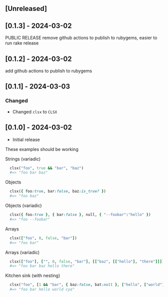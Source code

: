## [Unreleased]
## [0.1.3] - 2024-03-02
PUBLIC RELEASE
remove github actions to publish to rubygems, easier to run rake release

## [0.1.2] - 2024-03-02
add github actions to publish to rubygems

## [0.1.1] - 2024-03-03
### Changed
- Changed `clsx` to `CLSX`


## [0.1.0] - 2024-03-02

- Initial release

These examples should be working

Strings (variadic)
```ruby
  clsx("foo", true && "bar", "baz")
  #=> "foo bar baz"
```

Objects
```ruby
  clsx({ foo:true, bar:false, baz:is_true? })
  #=> "foo baz"
```

Objects (variadic)
```ruby
  clsx({ foo:true }, { bar:false }, null, { "--foobar":"hello" })
  #=> "foo --foobar"
```

Arrays
```ruby
  clsx(["foo", 0, false, "bar"])
  #=> "foo bar"
```

Arrays (variadic)
```ruby
  clsx(["foo"], ["", 0, false, "bar"], [["baz", [["hello"], "there"]]])
  #=> "foo bar baz hello there"
```

Kitchen sink (with nesting)
```ruby
  clsx("foo", [1 && "bar", { baz:false, bat:null }, ["hello", ["world"]]], "cya")
  #=> "foo bar hello world cya"
```

